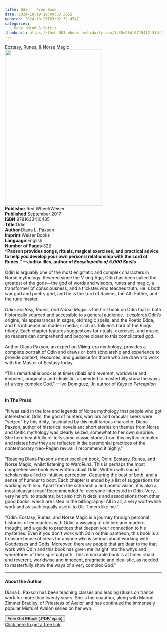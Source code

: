 ```yaml
---
title: Odin | Free Book
date: 2024-10-19T19:04:53.365Z
updated: 2024-10-27T03:02:32.454Z
categories:
  - Body, Mind & Spirit
thumbnail: https://thmb-001-ebook.techidaily.com/1c35e98df67194f2f51df252d8007f2a950c6f242d51925bd6fb4d02b0cc5f1a.jpg
---
```

<main id="book-container">
  <div class="flex flex-col">
    <div class="book-brief flex-1 py-6 px-4 sm:p-6 md:py-10 md:px-8">
      <!-- brief-->
      <div class="book-brief-main">Ecstasy, Runes, & Norse Magic</div>
    </div>
    <div
      class="book-meta-info flex-1 grid gap-4 col-start-1 col-end-3 row-start-1 sm:mb-6 sm:grid-cols-4 lg:gap-6 lg:col-start-2 lg:row-end-6 lg:row-span-6 lg:mb-0"
    >
      <div
        class="book-meta-info-left place-content-center mt-4 p-4 text-sm leading-6 col-start-2 col-span-2 dark:text-slate-400"
      >
        <img
          class="w-full h-500 object-cover rounded-lg sm:h-255 sm:col-span-2 lg:col-span-full"
          src="https://img-001-ebook.techidaily.com/db18093cd932c1abf1456f8265b71a9710b418f205a62d9bf4e9de29fe37a210.jpg"
          alt=""
          width="312"
          height="500"
        />
      </div>
      <div
        class="book-meta-info-right mt-2 col-start-1 row-start-2 col-span-3 self-center"
      >
        <!-- meta data  -->
        <div class="flex flex-col px-4 md:px-8">
          <div class="flex-1">
            <strong>Publisher</strong>:<span class="px-2"
              >Red Wheel/Weiser</span
            >
          </div>
          <div class="flex-1">
            <strong>Published</strong>:<span class="px-2">September 2017</span>
          </div>
          <div class="flex-1">
            <strong>ISBN</strong>:<span class="px-2">9781633410435</span>
          </div>
          <div class="flex-1">
            <strong>Title</strong>:<span class="px-2">Odin</span>
          </div>
          <div class="flex-1">
            <strong>Author</strong>:<span class="px-2">Diana L. Paxson</span>
          </div>
          <div class="flex-1">
            <strong>Imprint</strong>:<span class="px-2">Weiser Books</span>
          </div>
          <div class="flex-1">
            <strong>Language</strong>:<span class="px-2">English</span>
          </div>
          <div class="flex-1">
            <strong>Number of Pages</strong>:<span class="px-2">322</span>
          </div>
        </div>
      </div>
    </div>
    <div class="book-description flex-1 py-6 px-4 sm:p-6 md:py-10 md:px-8">
      <div class="book-description-main">
        <div accordion-content="" id="description">
          <b
            >“Paxson provides songs, rituals, magical exercises, and practical
            advice to help you develop your own personal relationship with the
            Lord of Runes.” —Judika Illes, author of
            <i>Encyclopedia of 5,000 Spells</i></b
          ><br /><br />Odin is arguably one of the most enigmatic and complex
          characters in Norse mythology. Revered since the Viking Age, Odin has
          been called the greatest of the gods—the god of words and wisdom,
          runes and magic, a transformer of consciousness, and a trickster who
          teaches truth. He is both war god and poetry god, and he is the Lord
          of Ravens, the All- Father, and the rune master.<br /><br /><i
            >Odin: Ecstasy, Runes, and Norse Magic</i
          >
          is the first book on Odin that is both historically sourced and
          accessible to a general audience. It explores Odin’s origins, his
          appearances in sagas, old magic spells, and the Poetic Edda, and his
          influence on modern media, such as Tolkien’s Lord of the Rings
          trilogy. Each chapter features suggestions for rituals, exercises, and
          music, so readers can comprehend and become closer to this complicated
          god.<br /><br />Author Diana Paxson, an expert on Viking-era
          mythology, provides a complete portrait of Odin and draws on both
          scholarship and experience to provide context, resources, and guidance
          for those who are drawn to work with the Master of Ecstasy today.<br /><br />“This
          remarkable book is at times ribald and reverent, worldwise and
          innocent, pragmatic and idealistic, as needed to masterfully show the
          ways of a very complex God.” —Ivo Domiguez, Jr, author of
          <i>Keys to Perception</i>
        </div>
        <div class="accordion-fader"></div>
      </div>
    </div>
    <div class="book-excerpts flex-1 py-6 px-4 sm:p-6 md:py-10 md:px-8">
      <!-- excerpts-->
      <div class="book-excerpts-main">
        <hr />
        <h4 class="placeholder placeholder-heading">
          <span>In The Press</span>
        </h4>
        <p>
          "It was said in the lore and legends of Norse mythology that people
          who got interested in Odin, the god of hunters, warriors and oracular
          seers were "seized" by this deity, fascinated by this multifarious
          character. Diana Paxson, author of historical novels and short stories
          on themes from Norse and Celtic mythology was clearly seized, somewhat
          to her own surprise. She here beautifully re-tells some classic
          stories from this mythic complex and relates how they are reflected in
          the ceremonial practices of the contemporary Neo-Pagan revival. I
          recommend it highly."<br /><br />"Reading Diana Paxson's most
          excellent book, Odin: Ecstasy, Runes, and Norse Magic, whilst
          listening to WardRuna. This is perhaps the most comprehensive book
          ever written about Odin. Written with sound scholarship allied to
          intuitive perception. Capturing the best of both, and a sense of
          humour to boot. Each chapter is ended by a list of suggestions for
          working with him. Apart from the scholarship and poetic vision, it is
          also a most pleasant read! Recommended for everyone interested in
          Odin. Very, very helpful to students, but also rich in details and
          associations from other good books. which are listed in the
          bibliography! All in all, a very worthwhile work and as such equally
          useful to Old Timers like me."<br /><br />"Odin: Ecstasy, Runes, and
          Norse Magic is a journey through personal histories of encounters with
          Odin, a weaving of old lore and modern thought, and a guide to
          practices that deepen your connection to his mysteries. Even if you
          don't work with Odin or this pantheon, this book is a treasure house
          of ideas for anyone who is serious about working with Goddesses and
          Gods. Moreover, there are people that are dear to me that work with
          Odin and this book has given me insight into the whys and wherefores
          of their spiritual path. This remarkable book is at times ribald and
          reverent, worldwise and innocent, pragmatic and idealistic, as needed
          to masterfully show the ways of a very complex God."
        </p>
      </div>
    </div>
    <div class="book-about-author flex-1 py-6 px-4 sm:p-6 md:py-10 md:px-8">
      <!-- about author-->
      <div class="book-main-author-main">
        <hr />
        <h4 class="placeholder placeholder-heading">
          <span>About the Author</span>
        </h4>
        <p>
          Diana L. Paxson has been teaching classes and leading rituals on
          trance work for more than twenty years. She is the coauthor, along
          with Marion Zimmer Bradley, of Priestess of Avalon and has continued
          the immensely popular Mists of Avalon series on her own.
        </p>
      </div>
    </div>
    <div class="book-free-get flex-1 py-6 px-4 sm:p-6 md:py-10 md:px-8">
      <button
        id="btn-free-get"
        class="bg-blue-500 hover:bg-blue-700 text-white font-bold py-2 px-4 rounded"
      >
        Free Get EBook (.PDF/.epub)
      </button>
      <div id="countdown-display" class="px-2 text-lg mt-2"></div>
      <a
        id="free-link"
        class="hidden bg-blue-500 hover:bg-blue-700 text-white font-bold py-2 px-4 rounded"
        href="https://www.ebooks.com/en-us/book/210877356/odin/diana-l-paxson/"
        target="_blank"
        >Click here to get a free link</a
      >
    </div>
    <script>
      let countdownTime = 0;
      let countdownInterval = null;
      document
        .getElementById('btn-free-get')
        .addEventListener('click', startCountdown);
      function startCountdown() {
        countdownTime = new Date().getTime() + 60000 * 3;
        countdownInterval = setInterval(updateCountdown, 1000);
        document.getElementById('btn-free-get').disabled = true;
        document
          .getElementById('btn-free-get')
          .classList.add('bg-gray-500', 'cursor-not-allowed');
      }
      function updateCountdown() {
        let currentTime = new Date().getTime();
        let timeLeft = countdownTime - currentTime;
        let secondsLeft = Math.floor(timeLeft / 1000);
        document.getElementById('countdown-display').innerHTML =
          `Remaining time: ${secondsLeft} seconds.`;
        if (secondsLeft <= 0) {
          clearInterval(countdownInterval);
          document.getElementById('btn-free-get').classList.add('hidden');
          document.getElementById('free-link').classList.remove('hidden');
          document.getElementById('countdown-display').innerHTML = '';
        }
      }
    </script>
  </div>
</main>

<ins class="adsbygoogle"
      style="display:block"
      data-ad-client="ca-pub-7571918770474297"
      data-ad-slot="8358498916"
      data-ad-format="auto"
      data-full-width-responsive="true"></ins>
    